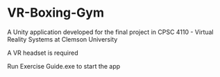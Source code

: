 # VR-Boxing-Gym
A Unity application developed for the final project in CPSC 4110 - Virtual Reality Systems at Clemson University

A VR headset is required

Run Exercise Guide.exe to start the app
